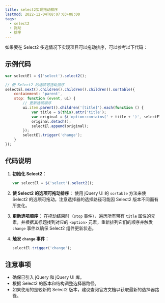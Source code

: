 ```yaml
---
title: select2实现拖动排序
lastmod: 2022-12-04T08:07:03+08:00
tags:
  - select2
  - 拖动
  - 排序
---
```



如果要在 Select2 多选情况下实现项目可以拖动排序，可以参考以下代码：

## 示例代码

```javascript
var selectEl = $('select').select2();

// 使 Select2 的选项可拖动排序
selectEl.next().children().children().children().sortable({
    containment: 'parent',
    stop: function (event, ui) {
        // 更新选项顺序
        ui.item.parent().children('[title]').each(function () {
            var title = $(this).attr('title');
            var original = $('option:contains(' + title + ')', selectEl).first();
            original.detach();
            selectEl.append(original);
        });
        selectEl.trigger('change');
    }
});
```

## 代码说明

1. **初始化 Select2**：
   ```javascript
   var selectEl = $('select').select2();
   ```

2. **使 Select2 的选项可拖动排序**：
   使用 jQuery UI 的 `sortable` 方法来使 Select2 的选项可拖动。注意选择器的选择路径可能因 Select2 版本不同而有所变化。

3. **更新选项顺序**：
   在拖动结束时（`stop` 事件），遍历所有带有 `title` 属性的元素，并根据其标题找到对应的 `<option>` 元素，重新排列它们的顺序并触发 `change` 事件以确保 Select2 组件更新状态。

4. **触发 `change` 事件**：
   ```javascript
   selectEl.trigger('change');
   ```

## 注意事项

- 确保已引入 jQuery 和 jQuery UI 库。
- 根据 Select2 的版本和结构调整选择器路径。
- 如果使用的是较新的 Select2 版本，建议查阅官方文档以获取最新的选择器路径。
